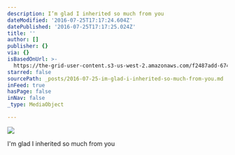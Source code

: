 ```yaml
---
description: I’m glad I inherited so much from you
dateModified: '2016-07-25T17:17:24.604Z'
datePublished: '2016-07-25T17:17:25.024Z'
title: ''
author: []
publisher: {}
via: {}
isBasedOnUrl: >-
  https://the-grid-user-content.s3-us-west-2.amazonaws.com/f2487add-6740-46f2-ae36-d187528c0101.jpg
starred: false
sourcePath: _posts/2016-07-25-im-glad-i-inherited-so-much-from-you.md
inFeed: true
hasPage: false
inNav: false
_type: MediaObject

---
```

![](https://the-grid-user-content.s3-us-west-2.amazonaws.com/f2487add-6740-46f2-ae36-d187528c0101.jpg)

I'm glad I inherited so much from you